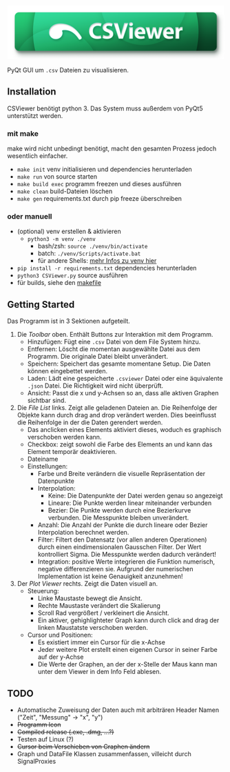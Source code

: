![CSViewer](./assets/banner.png)

PyQt GUI um `.csv` Dateien zu visualisieren.

## Installation

CSViewer benötigt python 3.
Das System muss außerdem von PyQt5 unterstützt werden.

### mit make

make wird nicht unbedingt benötigt, macht den gesamten Prozess jedoch wesentlich einfacher.

- `make init` venv initialisieren und dependencies herunterladen
- `make run` von source starten
- `make build exec` programm freezen und dieses ausführen
- `make clean` build-Dateien löschen
- `make gen` requirements.txt durch pip freeze überschreiben

### oder manuell

- (optional) venv erstellen & aktivieren
    - `python3 -m venv ./venv`
        - bash/zsh: `source ./venv/bin/activate`
        - batch: `./venv/Scripts/activate.bat`
        - für andere Shells: [mehr Infos zu venv hier](https://docs.python.org/3/library/venv.html)
- `pip install -r requirements.txt` dependencies herunterladen
- `python3 CSViewer.py` source ausführen
- für builds, siehe den [makefile](makefile#L32)

## Getting Started

Das Programm ist in 3 Sektionen aufgeteilt.

1. Die _Toolbar_ oben. Enthält Buttons zur Interaktion mit dem Programm.
    - Hinzufügen: Fügt eine `.csv` Datei von dem File System hinzu.
    - Entfernen: Löscht die momentan ausgewählte Datei aus dem Programm. Die originale Datei bleibt unverändert.
    - Speichern: Speichert das gesamte momentane Setup. Die Daten können eingebettet werden.
    - Laden: Lädt eine gespeicherte `.csviewer` Datei oder eine äquivalente `.json` Datei. Die Richtigkeit wird nicht überprüft.
    - Ansicht: Passt die x und y-Achsen so an, dass alle aktiven Graphen sichtbar sind.
2. Die _File List_ links. Zeigt alle geladenen Dateien an.
    Die Reihenfolge der Objekte kann durch drag and drop verändert werden. Dies beeinflusst die Reihenfolge in der die Daten gerendert werden.
    - Das anclicken eines Elements aktiviert dieses, woduch es graphisch verschoben werden kann.
    - Checkbox: zeigt sowohl die Farbe des Elements an und kann das Element temporär deaktivieren.
    - Dateiname
    - Einstellungen:
        - Farbe und Breite verändern die visuelle Repräsentation der Datenpunkte
        - Interpolation:
            - Keine: Die Datenpunkte der Datei werden genau so angezeigt
            - Lineare: Die Punkte werden linear miteinander verbunden
            - Bezier: Die Punkte werden durch eine Bezierkurve verbunden. Die Messpunkte bleiben unverändert.
        - Anzahl: Die Anzahl der Punkte die durch lineare oder Bezier Interpolation berechnet werden.
        - Filter: Filtert den Datensatz (vor allen anderen Operationen) durch einen eindimensionalen Gausschen Filter. Der Wert kontrolliert Sigma. Die Messpunkte werden dadurch verändert!
        - Integration: positive Werte integrieren die Funktion numerisch, negative differenzieren sie. Aufgrund der numerischen Implementation ist keine Genauigkeit anzunehmen!
3. Der _Plot Viewer_ rechts. Zeigt die Daten visuell an.
    - Steuerung:
        - Linke Maustaste bewegt die Ansicht.
        - Rechte Maustaste verändert die Skalierung
        - Scroll Rad vergrößert / verkleinert die Ansicht.
        - Ein aktiver, gehighlighteter Graph kann durch click and drag der linken Maustatste verschoben werden.
    - Cursor und Positionen:
        - Es existiert immer ein Cursor für die x-Achse
        - Jeder weitere Plot erstellt einen eigenen Cursor in seiner Farbe auf der y-Achse
        - Die Werte der Graphen, an der der x-Stelle der Maus kann man unter dem Viewer in dem Info Feld ablesen.

## TODO

- Automatische Zuweisung der Daten auch mit arbiträren Header Namen ("Zeit", "Messung" -&gt; "x", "y")
- ~~Programm Icon~~
- ~~Compiled release (.exe, .dmg, ...?)~~
- Testen auf Linux (?)
- ~~Cursor beim Verschieben von Graphen ändern~~
- Graph und DataFile Klassen zusammenfassen, villeicht durch SignalProxies
